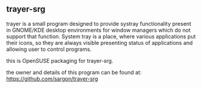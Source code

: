 ## trayer-srg

trayer is a small program designed to provide systray functionality present in GNOME/KDE
desktop environments for window managers which do not support that function. System tray
is a place, where various applications put their icons, so they are always visible presenting
status of applications and allowing user to control programs.

this is OpenSUSE packaging for trayer-srg.

the owner and details of this program can be found at:
https://github.com/sargon/trayer-srg
